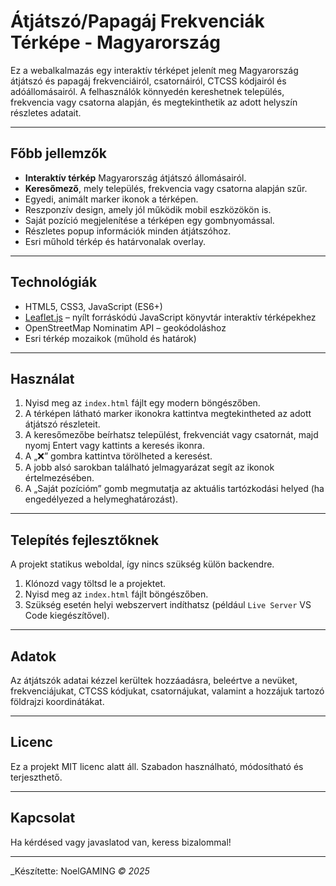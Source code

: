 # Átjátszó/Papagáj Frekvenciák Térképe - Magyarország

Ez a webalkalmazás egy interaktív térképet jelenít meg Magyarország átjátszó és papagáj frekvenciáiról, csatornáiról, CTCSS kódjairól és adóállomásairól. A felhasználók könnyedén kereshetnek település, frekvencia vagy csatorna alapján, és megtekinthetik az adott helyszín részletes adatait.

---

## Főbb jellemzők

- **Interaktív térkép** Magyarország átjátszó állomásairól.
- **Keresőmező**, mely település, frekvencia vagy csatorna alapján szűr.
- Egyedi, animált marker ikonok a térképen.
- Reszponzív design, amely jól működik mobil eszközökön is.
- Saját pozíció megjelenítése a térképen egy gombnyomással.
- Részletes popup információk minden átjátszóhoz.
- Esri műhold térkép és határvonalak overlay.

---

## Technológiák

- HTML5, CSS3, JavaScript (ES6+)
- [Leaflet.js](https://leafletjs.com/) – nyílt forráskódú JavaScript könyvtár interaktív térképekhez
- OpenStreetMap Nominatim API – geokódoláshoz
- Esri térkép mozaikok (műhold és határok)

---

## Használat

1. Nyisd meg az `index.html` fájlt egy modern böngészőben.
2. A térképen látható marker ikonokra kattintva megtekintheted az adott átjátszó részleteit.
3. A keresőmezőbe beírhatsz települést, frekvenciát vagy csatornát, majd nyomj Entert vagy kattints a keresés ikonra.
4. A „❌” gombra kattintva törölheted a keresést.
5. A jobb alsó sarokban található jelmagyarázat segít az ikonok értelmezésében.
6. A „Saját pozícióm” gomb megmutatja az aktuális tartózkodási helyed (ha engedélyezed a helymeghatározást).

---

## Telepítés fejlesztőknek

A projekt statikus weboldal, így nincs szükség külön backendre.

1. Klónozd vagy töltsd le a projektet.
2. Nyisd meg az `index.html` fájlt böngészőben.
3. Szükség esetén helyi webszervert indíthatsz (például `Live Server` VS Code kiegészítővel).

---

## Adatok

Az átjátszók adatai kézzel kerültek hozzáadásra, beleértve a nevüket, frekvenciájukat, CTCSS kódjukat, csatornájukat, valamint a hozzájuk tartozó földrajzi koordinátákat.

---


## Licenc

Ez a projekt MIT licenc alatt áll. Szabadon használható, módosítható és terjeszthető.

---

## Kapcsolat

Ha kérdésed vagy javaslatod van, keress bizalommal!

---

_Készítette: NoelGAMING 
_© 2025_

